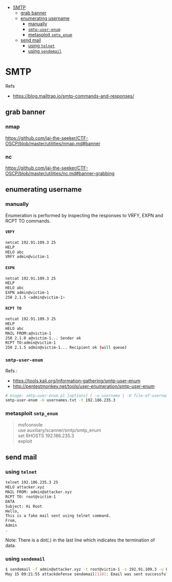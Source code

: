* [SMTP](#smtp)
  * [grab banner](#grab-banner)
  * [enumerating username](#enumerating-username)
    * [manually](#manually)
    * [`smtp-user-enum`](#smtp-user-enum)
    * [metasploit `smtp_enum`](#metasploit-smtp_enum)
  * [send mail](#send-mail)
    * [using `telnet`](#using-telnet)
    * [using `sendemail`](#using-sendemail)

# SMTP
Refs
* <https://blog.mailtrap.io/smtp-commands-and-responses/>
## grab banner
### nmap
<https://github.com/jai-the-seeker/CTF-OSCP/blob/master/utilities/nmap.md#banner>
### nc
<https://github.com/jai-the-seeker/CTF-OSCP/blob/master/utilities/nc.md#banner-grabbing>

## enumerating username
### manually
Enumeration is performed by inspecting the responses to VRFY, EXPN and RCPT TO commands.
#### `VRFY`
```sh
netcat 192.91.109.3 25
HELP
HELO abc
VRFY admin@victim-1
```
#### `EXPN`
```sh
netcat 192.91.109.3 25
HELP
HELO abc
EXPN admin@victim-1
250 2.1.5 <admin@victim-1>
```
#### `RCPT TO`
```sh
netcat 192.91.109.3 25
HELP
HELO abc
MAIL FROM:a@victim-1
250 2.1.0 a@victim-1... Sender ok
RCPT TO:admin@victim-1
250 2.1.5 admin@victim-1... Recipient ok (will queue)
```
### `smtp-user-enum`
Refs :
* <https://tools.kali.org/information-gathering/smtp-user-enum>
* <http://pentestmonkey.net/tools/user-enumeration/smtp-user-enum>
```sh
# Usage: smtp-user-enum.pl [options] ( -u username | -U file-of-usernames ) ( -t host | -T file-of-targets )
smtp-user-enum -U usernames.txt -t 192.186.235.3
```
### metasploit `smtp_enum`

> msfconsole \
> use auxiliary/scanner/smtp/smtp_enum \
> set RHOSTS 192.186.235.3 \
> exploit 
## send mail
### using `telnet`
```sh
telnet 192.186.235.3 25
HELO attacker.xyz
MAIL FROM: admin@attacker.xyz
RCPT TO: root@victim-1
DATA
Subject: Hi Root
Hello,
This is a fake mail sent using telnet command.
From,
Admin
.
```
Note: There is a dot(.) in the last line which indicates the termination of data.
### using `sendemail`
```sh
$ sendemail -f admin@attacker.xyz -t root@victim-1 -s 192.91.109.3 -u Fakemail -m "Hi root, a fake from admin" -o tls=no
May 15 09:21:55 attackdefense sendemail[110]: Email was sent successfully!
```
